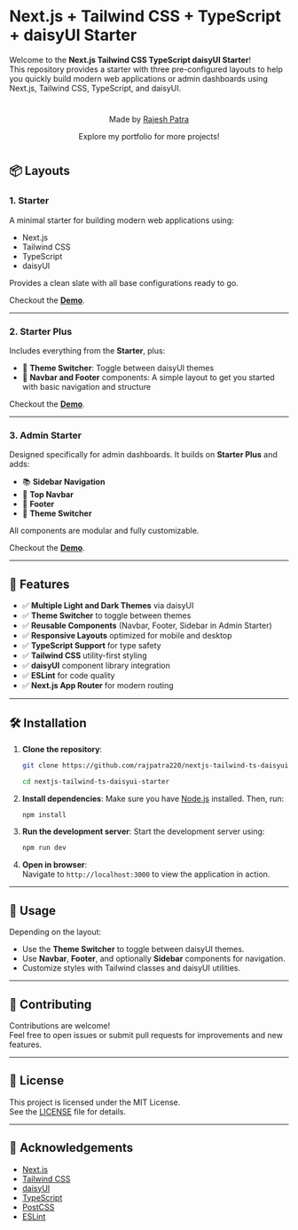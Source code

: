 # Next.js + Tailwind CSS + TypeScript + daisyUI Starter

Welcome to the **Next.js Tailwind CSS TypeScript daisyUI Starter**!  
This repository provides a starter with three pre-configured layouts to help you quickly build modern web applications or admin dashboards using Next.js, Tailwind CSS, TypeScript, and daisyUI.

#

<div align="center">
  <p>Made by <a href="https://rajesh-patra-portfolio.vercel.app" target="_blank">Rajesh Patra</a></p>
  <p>Explore my portfolio for more projects!</p>
</div>

#

## 📦 Layouts

### 1. **Starter**
A minimal starter for building modern web applications using:
- Next.js
- Tailwind CSS
- TypeScript
- daisyUI

Provides a clean slate with all base configurations ready to go.

Checkout the [**Demo**](https://nextjs-tailwind-ts-daisyui-starter.vercel.app/).

---

### 2. **Starter Plus**
Includes everything from the **Starter**, plus:
- 🌙 **Theme Switcher**: Toggle between daisyUI themes
- 🧭 **Navbar and Footer** components: A simple layout to get you started with basic navigation and structure

Checkout the [**Demo**](https://nextjs-tailwind-ts-daisyui-starter.vercel.app/starterplus/).

---

### 3. **Admin Starter**
Designed specifically for admin dashboards. It builds on **Starter Plus** and adds:
- 📚 **Sidebar Navigation**
- 🧭 **Top Navbar**
- 📄 **Footer**
- 🌙 **Theme Switcher**

All components are modular and fully customizable.

Checkout the [**Demo**](https://nextjs-tailwind-ts-daisyui-starter.vercel.app/adminstarter/).

---

## 🚀 Features

- ✅ **Multiple Light and Dark Themes** via daisyUI
- ✅ **Theme Switcher** to toggle between themes
- ✅ **Reusable Components** (Navbar, Footer, Sidebar in Admin Starter)
- ✅ **Responsive Layouts** optimized for mobile and desktop
- ✅ **TypeScript Support** for type safety
- ✅ **Tailwind CSS** utility-first styling
- ✅ **daisyUI** component library integration
- ✅ **ESLint** for code quality
- ✅ **Next.js App Router** for modern routing

---

<!-- ## 📂 Project Structure

The repo contains three folders (or branches) based on the variants:

```
starter/
starter-plus/
admin-starter/
```

Each folder is an independent Next.js project.

--- -->

## 🛠 Installation

1. **Clone the repository**:
   ```bash
   git clone https://github.com/rajpatra220/nextjs-tailwind-ts-daisyui-starter.git
   
   cd nextjs-tailwind-ts-daisyui-starter
   ```

2. **Install dependencies**:
   Make sure you have [Node.js](https://nodejs.org/) installed. Then, run:
   ```bash
   npm install
   ```

3. **Run the development server**:
   Start the development server using:
   ```bash
   npm run dev
   ```

4. **Open in browser**:  
   Navigate to `http://localhost:3000` to view the application in action.

---

## 🧪 Usage

Depending on the layout:

- Use the **Theme Switcher** to toggle between daisyUI themes.
- Use **Navbar**, **Footer**, and optionally **Sidebar** components for navigation.
- Customize styles with Tailwind classes and daisyUI utilities.

---

## 🤝 Contributing

Contributions are welcome!  
Feel free to open issues or submit pull requests for improvements and new features.

---

## 📄 License

This project is licensed under the MIT License.  
See the [LICENSE](LICENSE) file for details.

---

## 🙏 Acknowledgements

- [Next.js](https://nextjs.org/)
- [Tailwind CSS](https://tailwindcss.com/)
- [daisyUI](https://daisyui.com/)
- [TypeScript](https://www.typescriptlang.org/)
- [PostCSS](https://postcss.org/)
- [ESLint](https://eslint.org/)